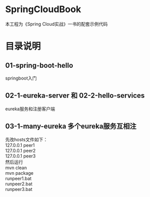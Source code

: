 # SpringCloudBook
本工程为《Spring Cloud实战》一书的配套示例代码

# 目录说明

## 01-spring-boot-hello
springboot入门 

## 02-1-eureka-server 和  02-2-hello-services
eureka服务和注册客户端

## 03-1-many-eureka 多个eureka服务互相注
先改hosts文件如下：  
127.0.0.1      peer1  
127.0.0.1      peer2  
127.0.0.1      peer3  
然后运行  
mvn clean  
mvn package  
runpeer1.bat  
runpeer2.bat  
runpeer3.bat  
 


